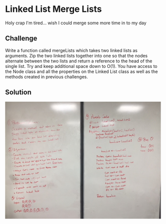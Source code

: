 # Linked List Merge Lists

Holy crap I'm tired... wish I could merge some more time in to my day

## Challenge
Write a function called mergeLists which takes two linked lists as arguments. Zip the two linked lists together into one so that the nodes alternate between the two lists and return a reference to the head of the single list. Try and keep additional space down to O(1). You have access to the Node class and all the properties on the Linked List class as well as the methods created in previous challenges.

## Solution

![](../../assets/08-ll-merge-lists.jpg)
